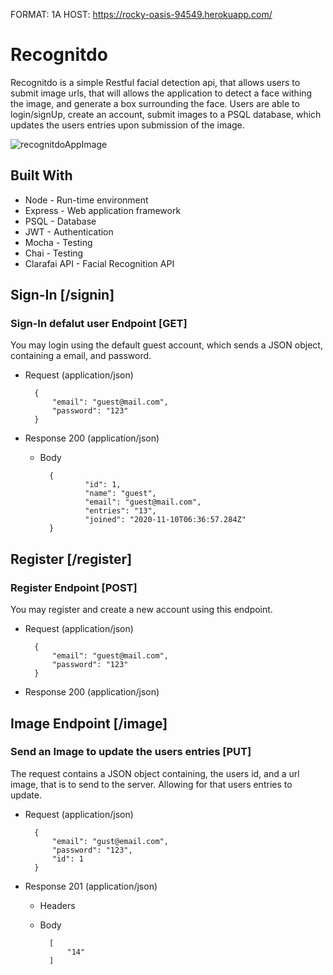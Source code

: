 

FORMAT: 1A
HOST: https://rocky-oasis-94549.herokuapp.com/

# Recognitdo

Recognitdo is a simple Restful facial detection api, that allows users to submit image urls, that will allows the application to detect a face withing the image, and generate a box surrounding the face.
Users are able to login/signUp, create an account, submit images to a PSQL database, which updates the users entries upon submission of the image.

 ![recognitdoAppImage](https://user-images.githubusercontent.com/44560811/99810128-47902700-2b11-11eb-85a5-8c9ea7443b40.png)

## Built With

 - Node - Run-time environment
 - Express - Web application framework
 - PSQL - Database
 - JWT - Authentication
 - Mocha - Testing
 - Chai - Testing
 - Clarafai API - Facial Recognition API


## Sign-In [/signin]

### Sign-In defalut user Endpoint [GET]

You may login using the default guest account, which sends a JSON object, containing a email, and password. 

+ Request (application/json)

        {
            "email": "guest@mail.com",
            "password": "123"
        }
        

+ Response 200 (application/json)

    + Body
    
            {
                    "id": 1,
                    "name": "guest",
                    "email": "guest@mail.com",
                    "entries": "13",
                    "joined": "2020-11-10T06:36:57.284Z"
            }

## Register [/register]


### Register Endpoint [POST]
You may register and create a new account using this endpoint. 

+ Request (application/json)

        {
            "email": "guest@mail.com",
            "password": "123"
        }
        

+ Response 200 (application/json)



## Image Endpoint [/image]


### Send an Image to update the users entries [PUT]

The request contains a JSON object containing, the users id, and a url image, that is to send to the server.
Allowing for that users entries to update. 

+ Request (application/json)

        {
            "email": "gust@email.com",
            "password": "123",
            "id": 1
        }

+ Response 201 (application/json)

    + Headers

           

    + Body

            [
                "14"
            ]
